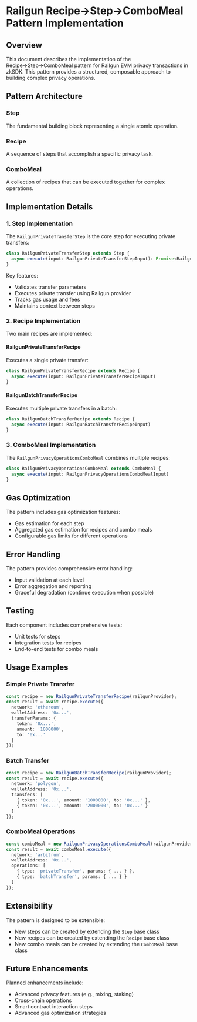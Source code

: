# Railgun Recipe→Step→ComboMeal Pattern Implementation

## Overview

This document describes the implementation of the Recipe→Step→ComboMeal pattern for Railgun EVM privacy transactions in zkSDK. This pattern provides a structured, composable approach to building complex privacy operations.

## Pattern Architecture

### Step
The fundamental building block representing a single atomic operation.

### Recipe
A sequence of steps that accomplish a specific privacy task.

### ComboMeal
A collection of recipes that can be executed together for complex operations.

## Implementation Details

### 1. Step Implementation

The `RailgunPrivateTransferStep` is the core step for executing private transfers:

```typescript
class RailgunPrivateTransferStep extends Step {
  async execute(input: RailgunPrivateTransferStepInput): Promise<RailgunPrivateTransferStepOutput>
}
```

Key features:
- Validates transfer parameters
- Executes private transfer using Railgun provider
- Tracks gas usage and fees
- Maintains context between steps

### 2. Recipe Implementation

Two main recipes are implemented:

#### RailgunPrivateTransferRecipe
Executes a single private transfer:

```typescript
class RailgunPrivateTransferRecipe extends Recipe {
  async execute(input: RailgunPrivateTransferRecipeInput)
}
```

#### RailgunBatchTransferRecipe
Executes multiple private transfers in a batch:

```typescript
class RailgunBatchTransferRecipe extends Recipe {
  async execute(input: RailgunBatchTransferRecipeInput)
}
```

### 3. ComboMeal Implementation

The `RailgunPrivacyOperationsComboMeal` combines multiple recipes:

```typescript
class RailgunPrivacyOperationsComboMeal extends ComboMeal {
  async execute(input: RailgunPrivacyOperationsComboMealInput)
}
```

## Gas Optimization

The pattern includes gas optimization features:
- Gas estimation for each step
- Aggregated gas estimation for recipes and combo meals
- Configurable gas limits for different operations

## Error Handling

The pattern provides comprehensive error handling:
- Input validation at each level
- Error aggregation and reporting
- Graceful degradation (continue execution when possible)

## Testing

Each component includes comprehensive tests:
- Unit tests for steps
- Integration tests for recipes
- End-to-end tests for combo meals

## Usage Examples

### Simple Private Transfer
```typescript
const recipe = new RailgunPrivateTransferRecipe(railgunProvider);
const result = await recipe.execute({
  network: 'ethereum',
  walletAddress: '0x...',
  transferParams: {
    token: '0x...',
    amount: '1000000',
    to: '0x...'
  }
});
```

### Batch Transfer
```typescript
const recipe = new RailgunBatchTransferRecipe(railgunProvider);
const result = await recipe.execute({
  network: 'polygon',
  walletAddress: '0x...',
  transfers: [
    { token: '0x...', amount: '1000000', to: '0x...' },
    { token: '0x...', amount: '2000000', to: '0x...' }
  ]
});
```

### ComboMeal Operations
```typescript
const comboMeal = new RailgunPrivacyOperationsComboMeal(railgunProvider);
const result = await comboMeal.execute({
  network: 'arbitrum',
  walletAddress: '0x...',
  operations: [
    { type: 'privateTransfer', params: { ... } },
    { type: 'batchTransfer', params: { ... } }
  ]
});
```

## Extensibility

The pattern is designed to be extensible:
- New steps can be created by extending the `Step` base class
- New recipes can be created by extending the `Recipe` base class
- New combo meals can be created by extending the `ComboMeal` base class

## Future Enhancements

Planned enhancements include:
- Advanced privacy features (e.g., mixing, staking)
- Cross-chain operations
- Smart contract interaction steps
- Advanced gas optimization strategies

